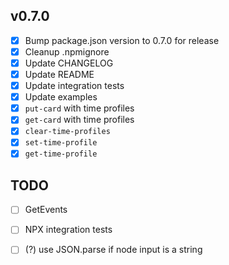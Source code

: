 ## v0.7.0

- [x] Bump package.json version to 0.7.0 for release
- [x] Cleanup .npmignore
- [x] Update CHANGELOG
- [x] Update README
- [x] Update integration tests
- [x] Update examples
- [x] `put-card` with time profiles
- [x] `get-card` with time profiles
- [x] `clear-time-profiles`
- [x] `set-time-profile`
- [x] `get-time-profile`

## TODO

- [ ] GetEvents
- [ ] NPX integration tests
- [ ] (?) use JSON.parse if node input is a string

